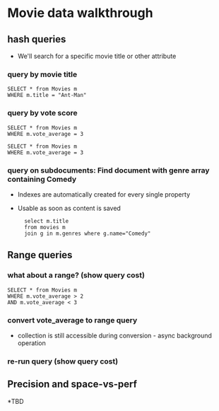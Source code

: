 Movie data walkthrough
===

## hash queries
 * We'll search for a specific movie title or other attribute

### query by movie title
	SELECT * from Movies m
	WHERE m.title = "Ant-Man"

### query by vote score
 	SELECT * from Movies m
 	WHERE m.vote_average = 3

 	SELECT * from Movies m
 	WHERE m.vote_average = 3
### query on subdocuments: Find document with genre array containing Comedy

* Indexes are automatically created for every single property
* Usable as soon as content is saved

        select m.title
        from movies m
        join g in m.genres where g.name="Comedy" 
        
## Range queries


### what about a range? (show query cost)
 	SELECT * from Movies m
 	WHERE m.vote_average > 2
 	AND m.vote_average < 3

### convert vote_average to range query
 * collection is still accessible during conversion - async background operation

### re-run query (show query cost)

## Precision and space-vs-perf
*TBD

